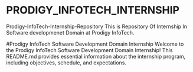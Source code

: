 # PRODIGY_INFOTECH_INTERNSHIP
Prodigy-InfoTech-Internship-Repository
This is Repository Of Internship In Software developmenet Domain at Prodigy InfoTech.

#Prodigy InfoTech Software Development Domain Internship
Welcome to the Prodigy InfoTech Software Development Domain Internship! This README.md provides essential information about the internship program, including objectives, schedule, and expectations.
